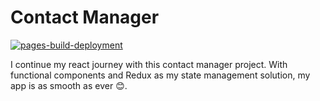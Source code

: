 # Contact Manager

[![pages-build-deployment](https://github.com/sixtusagbo/contact_manager/actions/workflows/pages/pages-build-deployment/badge.svg)](https://github.com/sixtusagbo/contact_manager/actions/workflows/pages/pages-build-deployment)

I continue my react journey with this contact manager project. With functional components and Redux as my state management solution, my app is as smooth as ever 😊.
